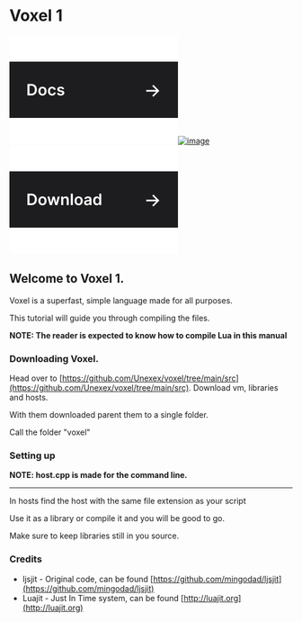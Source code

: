 # Voxel 1

![Docs](props/link-docs.svg)[![image](https://user-images.githubusercontent.com/72946059/173466007-0a38e122-adc3-4e20-95cc-b79d8e8b2506.png) ![Download](props/link-download.svg)](https://github.com/unexex/design-plus/releases)

## Welcome to Voxel 1.&#x20;

Voxel is a superfast, simple language made for all purposes.

This tutorial will guide you through compiling the files.



**NOTE: The reader is expected to know how to compile Lua in this manual**



### Downloading Voxel.

Head over to [https://github.com/Unexex/voxel/tree/main/src](https://github.com/Unexex/voxel/tree/main/src). Download vm, libraries and hosts.&#x20;

With them downloaded parent them to a single folder.

Call the folder "voxel"

### Setting up

**NOTE: host.cpp is made for the command line.**

****

In hosts find the host with the same file extension as your script&#x20;

Use it as a library or compile it and you will be good to go.



Make sure to keep libraries still in you source.

### Credits

* ljsjit - Original code, can be found [https://github.com/mingodad/ljsjit](https://github.com/mingodad/ljsjit)
* Luajit - Just In Time system, can be found [http://luajit.org](http://luajit.org)
